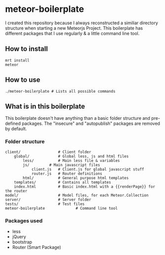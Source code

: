 # meteor-boilerplate

I created this repository because I always reconstructed a similiar directory structure when starting a new Meteorjs Project. This boilerplate has different packages that I use regularly & a little command line tool.

## How to install
```
mrt install
meteor
```

## How to use
```
./meteor-boilerplate # Lists all possible commands 
```

## What is in this boilerplate

This boilerplate doesn't have anything than a basic folder structure and pre-defined packages. The "insecure" and "autopublish" packages are removed by default.

### Folder structure

```
client/ 				# Client folder
	global/				# Global less, js and html files
		less/			# Main less file & variables
		js/			# Main javascript files
			client.js	# Client.js for global javascript stuff
			router.js	# Router definitions
		html/			# General purpose html templates
	templates/			# Contains all templates
	index.html			# Basic index.html with a {{renderPage}} for the router
model/  				# Model files, for each Meteor.Collection
server/					# Server folder
tests/					# Test files
meteor-boilerplate  			# Command line tool
```

### Packages used
* less
* jQuery
* bootstrap
* Router (Smart Package)
